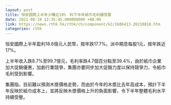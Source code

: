 ```yaml
---
layout: post
title: 恒安國際上半年少賺近18%　料下半年紙巾毛利續受壓
date: 2021-08-18 12:35:45.000000000 +08:00
link: https://news.rthk.hk/rthk/ch/component/k2/1606413-20210818.htm
categories: rthk
---
```


恒安國際上半年盈利18.6億元人民幣，按年跌17.7%。派中期息每股1元，按年跌近17%。

上半年收入跌8.7%至99.7億元，毛利率跌4.7個百分點至39.4%，由於紙巾企業加大促銷優惠，加劇行業競爭，集團亦要同步加大促銷力度以保持競爭力，令紙巾毛利受到影響。

集團指，目前難以預測木漿價格走勢，而由於今年的木漿比去年高成本，預計下半年反映於紙巾成本上，並將反映木漿價格上升的負面影響，令下半年整體毛利水平持續受壓。
